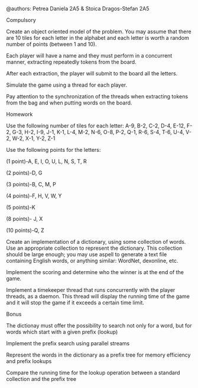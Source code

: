 @authors: Petrea Daniela 2A5 & Stoica Dragos-Stefan 2A5

Compulsory

Create an object oriented model of the problem. You may assume that there are 10 tiles for each letter in the alphabet and each letter is worth a random number of points (between 1 and 10).

Each player will have a name and they must perform in a concurrent manner, extracting repeatedly tokens from the board.

After each extraction, the player will submit to the board all the letters.

Simulate the game using a thread for each player.

Pay attention to the synchronization of the threads when extracting tokens from the bag and when putting words on the board.

Homework 

Use the following number of tiles for each letter: A-9, B-2, C-2, D-4, E-12, F-2, G-3, H-2, I-9, J-1, K-1, L-4, M-2, N-6, O-8, P-2, Q-1, R-6, S-4, T-6, U-4, V-2, W-2, X-1, Y-2, Z-1

Use the following points for the letters:

(1 point)-A, E, I, O, U, L, N, S, T, R

(2 points)-D, G

(3 points)-B, C, M, P

(4 points)-F, H, V, W, Y

(5 points)-K

(8 points)- J, X

(10 points)-Q, Z

Create an implementation of a dictionary, using some collection of words. Use an appropriate collection to represent the dictionary. This collection should be large enough; you may use aspell to generate a text file containing English words, or anything similar: WordNet, dexonline, etc.

Implement the scoring and determine who the winner is at the end of the game.

Implement a timekeeper thread that runs concurrently with the player threads, as a daemon. This thread will display the running time of the game and it will stop the game if it exceeds a certain time limit.

Bonus

The dictionay must offer the possibility to search not only for a word, but for words which start with a given prefix (lookup)

Implement the prefix search using parallel streams

Represent the words in the dictionary as a prefix tree for memory efficiency and prefix lookups

Compare the running time for the lookup operation between a standard collection and the prefix tree 
